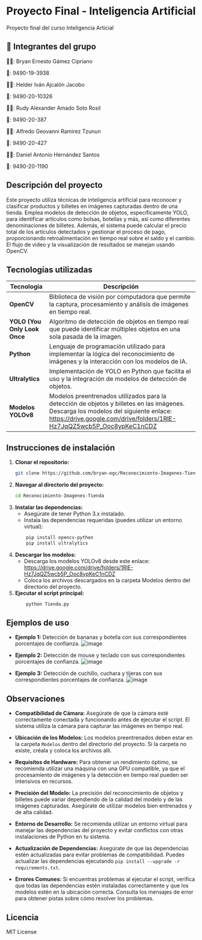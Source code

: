 
# Proyecto Final - Inteligencia Artificial

Proyecto final del curso Inteligencia Articial

## 🚀 Integrantes del grupo

🙍‍♂️: Bryan Ernesto Gámez Cipriano

🪪: 9490-19-3938

🙍‍♂️: Helder Iván Ajcalón Jacobo

🪪: 9490-20-10326

🙍‍♂️: Rudy Alexander Amado Soto Rosil

🪪: 9490-20-387

🙍‍♂️: Alfredo Geovanni Ramirez Tzunun

🪪: 9490-20-427

🙍‍♂️: Daniel Antonio Hernández Santos

🪪: 9490-20-1190

## Descripción del proyecto

Este proyecto utiliza técnicas de inteligencia artificial para reconocer y clasificar productos y billetes en imágenes capturadas dentro de una tienda. Emplea modelos de detección de objetos, específicamente YOLO, para identificar artículos como bolsas, botellas y más, así como diferentes denominaciones de billetes. Además, el sistema puede calcular el precio total de los artículos detectados y gestionar el proceso de pago, proporcionando retroalimentación en tiempo real sobre el saldo y el cambio. El flujo de video y la visualización de resultados se manejan usando OpenCV.

## Tecnologías utilizadas

| Tecnología        | Descripción                                                                                         |
|-------------------|-----------------------------------------------------------------------------------------------------|
| **OpenCV**       | Biblioteca de visión por computadora que permite la captura, procesamiento y análisis de imágenes en tiempo real.                |
| **YOLO (You Only Look Once**    | Algoritmo de detección de objetos en tiempo real que puede identificar múltiples objetos en una sola pasada de la imagen.   |
| **Python** | Lenguaje de programación utilizado para implementar la lógica del reconocimiento de imágenes y la interacción con los modelos de IA.                                           |
| **Ultralytics**      | Implementación de YOLO en Python que facilita el uso y la integración de modelos de detección de objetos.                    |
| **Modelos YOLOv8**       | Modelos preentrenados utilizados para la detección de objetos y billetes en las imágenes. Descarga los modelos del siguiente enlace: https://drive.google.com/drive/folders/1RlE-Hz7JqQZ5wcb5P_Ooc8ypKeC1nCDZ|

## Instrucciones de instalación

1. **Clonar el repositorio:**
   ```bash
   git clone https://github.com/bryan-egc/Reconocimiento-Imagenes-Tienda.git. 

2. **Navegar al directorio del proyecto:**
    ```bash
    cd Reconocimiento-Imagenes-Tienda 
3. **Instalar las dependencias:**
    - Asegúrate de tener Python 3.x instalado.
    - Instala las dependencias requeridas (puedes utilizar un entorno virtual):
    ```bash
        pip install opencv-python
        pip install ultralytics
4. **Descargar los modelos:**
    - Descarga los modelos YOLOv8 desde este enlace: https://drive.google.com/drive/folders/1RlE-Hz7JqQZ5wcb5P_Ooc8ypKeC1nCDZ
    - Coloca los archivos descargados en la carpeta Modelos dentro del directorio del proyecto.
5. **Ejecutar el script principal:**
    ```bash
        python Tienda.py

## Ejemplos de uso

- **Ejemplo 1:** Detección de bananas y botella con sus correspondientes porcentajes de confianza.
![image](https://github.com/bryan-egc/Reconocimiento-Imagenes-Tienda/assets/41811332/cfe704d4-a74a-4ce5-a99c-c230ae807429)

- **Ejemplo 2:** Detección de mouse y teclado con sus correspondientes porcentajes de confianza.
![image](https://github.com/bryan-egc/Reconocimiento-Imagenes-Tienda/assets/41811332/078e3a87-ffcf-48fb-b289-76a27bdb915e)

- **Ejemplo 3:** Detección de cuchillo, cuchara y tijeras con sus correspondientes porcentajes de confianza.
![image](https://github.com/bryan-egc/Reconocimiento-Imagenes-Tienda/assets/41811332/3952f857-ef7f-4070-b25a-2ef37d73b6ac)


## Observaciones

- **Compatibilidad de Cámara:** Asegúrate de que la cámara esté correctamente conectada y funcionando antes de ejecutar el script. El sistema utiliza la cámara para capturar las imágenes en tiempo real.

- **Ubicación de los Modelos:** Los modelos preentrenados deben estar en la carpeta `Modelos` dentro del directorio del proyecto. Si la carpeta no existe, créala y coloca los archivos allí.

- **Requisitos de Hardware:** Para obtener un rendimiento óptimo, se recomienda utilizar una máquina con una GPU compatible, ya que el procesamiento de imágenes y la detección en tiempo real pueden ser intensivos en recursos.

- **Precisión del Modelo:** La precisión del reconocimiento de objetos y billetes puede variar dependiendo de la calidad del modelo y de las imágenes capturadas. Asegúrate de utilizar modelos bien entrenados y de alta calidad.

- **Entorno de Desarrollo:** Se recomienda utilizar un entorno virtual para manejar las dependencias del proyecto y evitar conflictos con otras instalaciones de Python en tu sistema.

- **Actualización de Dependencias:** Asegúrate de que las dependencias estén actualizadas para evitar problemas de compatibilidad. Puedes actualizar las dependencias ejecutando `pip install --upgrade -r requirements.txt`.

- **Errores Comunes:** Si encuentras problemas al ejecutar el script, verifica que todas las dependencias estén instaladas correctamente y que los modelos estén en la ubicación correcta. Consulta los mensajes de error para obtener pistas sobre cómo resolver los problemas.


## Licencia

MIT License
